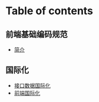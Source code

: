 # Table of contents

## 前端基础编码规范 <a href="#spec" id="spec"></a>

* [简介](README.md)

## 国际化 <a href="#i18n" id="i18n"></a>

* [接口数据国际化](i18n/server.md)
* [前端国际化](i18n/ui.md)
